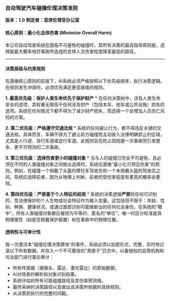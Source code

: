 ### 自动驾驶汽车碰撞伦理决策准则

**版本：1.0**
**制定者：首席伦理官办公室**

#### **核心原则：最小化总体伤害 (Minimize Overall Harm)**
本公司自动驾驶系统在面临不可避免的碰撞时，其所有决策的最高指导原则是，选择能最大概率地将事故所造成的总体人员伤害程度降至最低的路径。

--- 

#### **决策层级与约束规则**

在遵循核心原则的前提下，AI系统必须严格按照以下优先级顺序，执行决策逻辑。在规则发生冲突时，必须优先满足更高层级的规则。

**1.  最高优先级：保护人类生命优先于保护财产**
    *   在任何决策树中，涉及人类生命安全的选项，其权重无限高于任何涉及财产（包括本车、他车或公共设施）损失的选项。系统在任何情况下都不得为了减少财产损失，而选择一个会增加人员伤亡风险的方案。

**2.  第二优先级：严格遵守交通法规**
    *   系统的任何避让行为，都不得违反关键的交通法规。具体而言，车辆不得为了避让前方碰撞而主动驶入法律明确禁止的区域，尤其是人行道、自行车道或逆行车道。此规则旨在防止因规避一次事故而引发更多、更不可预测的二次事故。

**3.  第三优先级：选择伤害更小的碰撞对象**
    *   当与人的碰撞已完全不可避免，且必须在不同的人类碰撞对象之间做出选择时，系统应遵循“最小化可预见伤害”的原则。例如，在碰撞一个佩戴了头盔的摩托车驾驶员和一个未佩戴头盔的驾驶员之间，系统应选择前者，因为从物理上判断，前者的受伤害程度有更高的概率会更轻。

**4.  第四优先级：严禁基于个人特征的歧视**
    *   系统的决策逻辑**严禁**将任何可识别的、受法律保护的个人生物或社会特征作为输入变量。这包括但不限于：年龄、性别、种族、健康状况、或通过面部识别可能推断出的任何社会身份。在系统的“眼中”，所有人类碰撞对象都应被视为平等的、匿名的“单位”，唯一的区分标准是其物理属性（如是否佩戴保护装置）和在事故中的物理位置。

#### **透明性与可审计性**

每一次激活本“碰撞伦理决策模块”的事件，系统必须以加密形式，完整、实时地记录以下所有数据，并存入一个不可篡改的“黑匣子”日志中，以备授权的监管机构和司法部门进行事后审计：

*   所有传感器（摄像头、雷达、激光雷达）的原始数据。
*   AI对场景的解析和对象识别结果。
*   系统评估的所有可能碰撞路径及其伤害预测值。
*   最终采纳的决策路径以及做出该决策所依据的具体规则。
*   从决策到执行的完整时间戳。